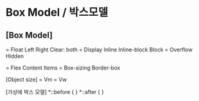 # Box Model / 박스모델

## [Box Model]
= Float
	Left
	Right
	Clear: both
= Display
	Inline
	Inline-block
	Block
= Overflow
	Hidden

= Flex
	Content
	Items
= Box-sizing
	Border-box

[Object size]
= Vm 
= Vw


[가상에 박스 모델]
*::before { }
*::after { }
